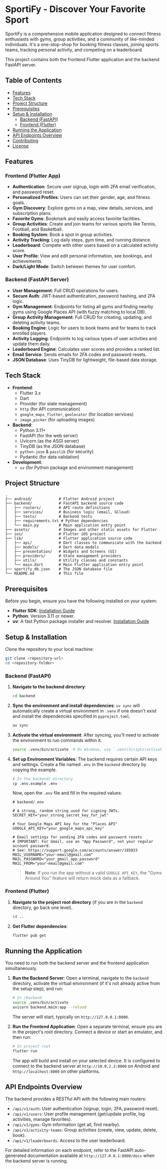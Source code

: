 # SportiFy - Discover Your Favorite Sport

SportiFy is a comprehensive mobile application designed to connect fitness enthusiasts with gyms, group activities, and a community of like-minded individuals. It's a one-stop-shop for booking fitness classes, joining sports teams, tracking personal activity, and competing on a leaderboard.

This project contains both the frontend Flutter application and the backend FastAPI server.

## Table of Contents

- [Features](#features)
- [Tech Stack](#tech-stack)
- [Project Structure](#project-structure)
- [Prerequisites](#prerequisites)
- [Setup & Installation](#setup--installation)
  - [Backend (FastAPI)](#backend-fastapi)
  - [Frontend (Flutter)](#frontend-flutter)
- [Running the Application](#running-the-application)
- [API Endpoints Overview](#api-endpoints-overview)
- [Contributing](#contributing)
- [License](#license)

## Features

### Frontend (Flutter App)

- **Authentication**: Secure user signup, login with 2FA email verification, and password reset.
- **Personalized Profiles**: Users can set their gender, age, and fitness goals.
- **Gym Discovery**: Explore gyms on a map, view details, services, and subscription plans.
- **Favorite Gyms**: Bookmark and easily access favorite facilities.
- **Group Activities**: Create and join teams for various sports like Tennis, Football, and Basketball.
- **Booking System**: Book a spot in group activities.
- **Activity Tracking**: Log daily steps, gym time, and running distance.
- **Leaderboard**: Compete with other users based on a calculated activity score.
- **User Profile**: View and edit personal information, see bookings, and achievements.
- **Dark/Light Mode**: Switch between themes for user comfort.

### Backend (FastAPI Server)

- **User Management**: Full CRUD operations for users.
- **Secure Auth**: JWT-based authentication, password hashing, and 2FA logic.
- **Gym Management**: Endpoints for listing all gyms and finding nearby gyms using Google Places API (with fuzzy matching to local DB).
- **Group Activity Management**: Full CRUD for creating, updating, and deleting activity teams.
- **Booking Engine**: Logic for users to book teams and for teams to track enrolled players.
- **Activity Logging**: Endpoints to log various types of user activities and update them daily.
- **Leaderboard Engine**: Calculates user scores and provides a ranked list.
- **Email Service**: Sends emails for 2FA codes and password resets.
- **JSON Database**: Uses TinyDB for lightweight, file-based data storage.

## Tech Stack

- **Frontend**:
  - Flutter 3.x
  - Dart
  - Provider (for state management)
  - `http` (for API communication)
  - `google_maps_flutter`, `geolocator` (for location services)
  - `image_picker` (for uploading images)
- **Backend**:
  - Python 3.11+
  - FastAPI (for the web server)
  - Uvicorn (as the ASGI server)
  - TinyDB (as the JSON database)
  - `python-jose` & `passlib` (for security)
  - Pydantic (for data validation)
- **Development**:
  - `uv` (for Python package and environment management)

## Project Structure

```
.
├── android/            # Flutter Android project
├── backend/            # FastAPI backend source code
│   ├── routers/        # API route definitions
│   ├── services/       # Business logic (email, GCloud)
│   ├── tests/          # Backend tests
│   ├── requirements.txt # Python dependencies
│   └── main.py         # Main application entry point
├── assets/             # Images and other static assets for Flutter
├── ios/                # Flutter iOS project
├── lib/                # Flutter application source code
│   ├── api/            # Dart classes to communicate with the backend
│   ├── models/         # Dart data models
│   ├── presentation/   # Widgets and Screens (UI)
│   ├── providers/      # State management providers
│   ├── utils/          # Utility classes and constants
│   └── main.dart       # Main Flutter application entry point
├── sportify_db.json    # The JSON database file
└── README.md           # This file
```

## Prerequisites

Before you begin, ensure you have the following installed on your system:

- **Flutter SDK**: [Installation Guide](https://flutter.dev/docs/get-started/install)
- **Python**: Version 3.11 or newer.
- **uv**: A fast Python package installer and resolver. [Installation Guide](https://github.com/astral-sh/uv#installation)

## Setup & Installation

Clone the repository to your local machine:
```bash
git clone <repository-url>
cd <repository-folder>
```

### Backend (FastAPI)

1.  **Navigate to the backend directory**:
    ```bash
    cd backend
    ```

2.  **Sync the environment and install dependencies**:
    `uv sync` will automatically create a virtual environment in `.venv` if one doesn't exist and install the dependencies specified in `pyproject.toml`.
    ```bash
    uv sync
    ```

3.  **Activate the virtual environment**:
    After syncing, you'll need to activate the environment to run commands within it.
    ```bash
    source .venv/bin/activate  # On Windows, use `.venv\Scripts\activate`
    ```

4.  **Set up Environment Variables**:
    The backend requires certain API keys and settings. Create a file named `.env` in the `backend` directory by copying the example.

    ```bash
    # In the backend/ directory
    cp .env.example .env
    ```

    Now, open the `.env` file and fill in the required values:

    ```env
    # backend/.env
    
    # A strong, random string used for signing JWTs.
    SECRET_KEY="your_strong_secret_key_for_jwt"
    
    # Your Google Maps API key for the "Places API"
    GOOGLE_API_KEY="your_google_maps_api_key"
    
    # Email settings for sending 2FA codes and password resets
    # IMPORTANT: For Gmail, use an "App Password", not your regular account password.
    # See: https://support.google.com/accounts/answer/185833
    MAIL_USERNAME="your-email@gmail.com"
    MAIL_PASSWORD="your_gmail_app_password"
    MAIL_FROM="your-email@gmail.com"
    ```

    > **Note**: If you run the app without a valid `GOOGLE_API_KEY`, the "Gyms Around You" feature will return mock data as a fallback.

### Frontend (Flutter)

1.  **Navigate to the project root directory** (if you are in the `backend` directory, go back one level).
    ```bash
    cd ..
    ```

2.  **Get Flutter dependencies**:
    ```bash
    flutter pub get
    ```

## Running the Application

You need to run both the backend server and the frontend application simultaneously.

1.  **Run the Backend Server**:
    Open a terminal, navigate to the `backend` directory, activate the virtual environment (if it's not already active from the setup step), and run:
    ```bash
    # In /backend
    source .venv/bin/activate
    uvicorn backend.main:app --reload
    ```
    The server will start, typically on `http://127.0.0.1:8000`.

2.  **Run the Frontend Application**:
    Open a separate terminal, ensure you are in the project's root directory. Connect a device or start an emulator, and then run:
    ```bash
    # In project root
    flutter run
    ```
    The app will build and install on your selected device. It is configured to connect to the backend server at `http://10.0.2.2:8000` on Android and `http://localhost:8000` on other platforms.

## API Endpoints Overview

The backend provides a RESTful API with the following main routers:

-   `/api/v1/auth`: User authentication (signup, login, 2FA, password reset).
-   `/api/v1/users`: User profile management (get/update profile, log activities, manage favorites).
-   `/api/v1/gyms`: Gym information (get all, find nearby).
-   `/api/v1/activity-teams`: Group activities (create, view, update, delete, book).
-   `/api/v1/leaderboards`: Access to the user leaderboard.

For detailed information on each endpoint, refer to the FastAPI auto-generated documentation available at `http://127.0.0.1:8000/docs` when the backend server is running.
